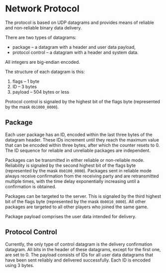 # Network Protocol

The protocol is based on UDP datagrams and provides means of reliable and
non-reliable binary data delivery.

There are two types of datagrams:

* package – a datagram with a header and user data payload,
* protocol control – a datagram with a header and system data.

All integers are big-endian encoded.

The structure of each datagram is this:

1. flags – 1 byte
1. ID – 3 bytes
1. payload – 504 bytes or less

Protocol control is signaled by the highest bit of the flags byte (represented
by the mask `0b1000_0000`).

## Package

Each user package has an ID, encoded within the last three bytes of the
datagram header. These IDs increment until they reach the maximum value that
can be encoded within three bytes, after which the counter resets to 0. The ID
sequence for reliable and unreliable packages are independent.

Packages can be transmitted in either reliable or non-reliable mode.
Reliability is signaled by the second highest bit of the flags byte
(represented by the mask `0b0100_0000`). Packages sent in reliable mode always
receive confirmation from the receiving party and are retransmitted multiple
times, with the time delay exponentially increasing until a confirmation is
obtained.

Packages can be targeted to the server. This is signaled by the third highest
bit of the flags byte (represented by the mask `0b0010_0000`). All other
packages are targeted to all other players who joined the same game.

Package payload comprises the user data intended for delivery.

## Protocol Control

Currently, the only type of control datagram is the delivery confirmation
datagram. All bits in the header of these datagrams, except for the first one,
are set to 0. The payload consists of IDs for all user data datagrams that have
been sent reliably and delivered successfully. Each ID is encoded using 3
bytes.
